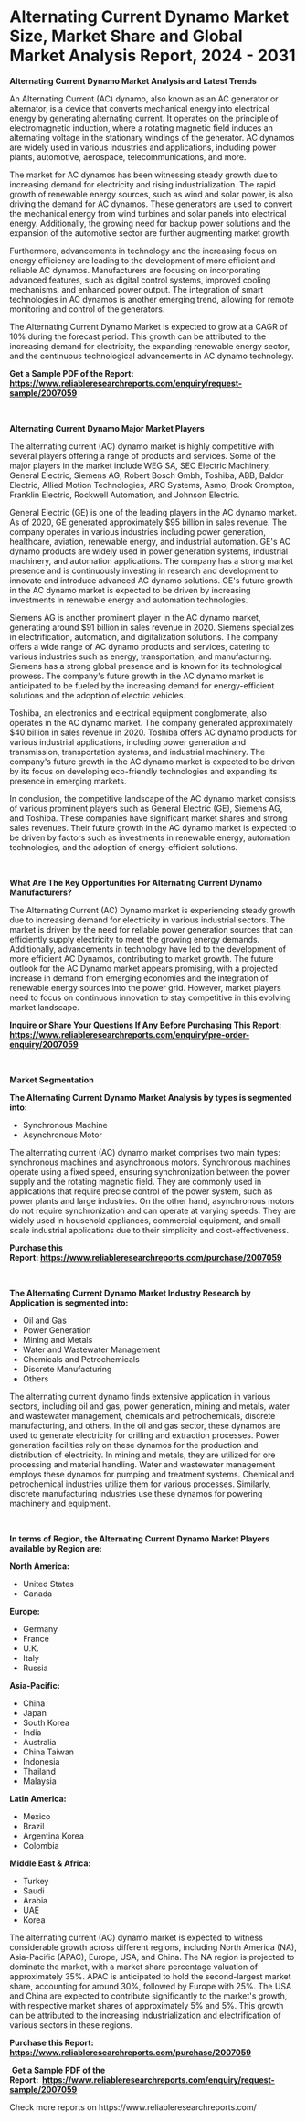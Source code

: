 <p><h1>Alternating Current Dynamo Market Size, Market Share and Global Market Analysis Report, 2024 - 2031</h1></p><p><strong>Alternating Current Dynamo Market Analysis and Latest Trends</strong></p>
<p><p>An Alternating Current (AC) dynamo, also known as an AC generator or alternator, is a device that converts mechanical energy into electrical energy by generating alternating current. It operates on the principle of electromagnetic induction, where a rotating magnetic field induces an alternating voltage in the stationary windings of the generator. AC dynamos are widely used in various industries and applications, including power plants, automotive, aerospace, telecommunications, and more.</p><p>The market for AC dynamos has been witnessing steady growth due to increasing demand for electricity and rising industrialization. The rapid growth of renewable energy sources, such as wind and solar power, is also driving the demand for AC dynamos. These generators are used to convert the mechanical energy from wind turbines and solar panels into electrical energy. Additionally, the growing need for backup power solutions and the expansion of the automotive sector are further augmenting market growth.</p><p>Furthermore, advancements in technology and the increasing focus on energy efficiency are leading to the development of more efficient and reliable AC dynamos. Manufacturers are focusing on incorporating advanced features, such as digital control systems, improved cooling mechanisms, and enhanced power output. The integration of smart technologies in AC dynamos is another emerging trend, allowing for remote monitoring and control of the generators.</p><p>The Alternating Current Dynamo Market is expected to grow at a CAGR of 10% during the forecast period. This growth can be attributed to the increasing demand for electricity, the expanding renewable energy sector, and the continuous technological advancements in AC dynamo technology.</p></p>
<p><strong>Get a Sample PDF of the Report:&nbsp; <a href="https://www.reliableresearchreports.com/enquiry/request-sample/2007059">https://www.reliableresearchreports.com/enquiry/request-sample/2007059</a></strong></p>
<p>&nbsp;</p>
<p><strong>Alternating Current Dynamo Major Market Players</strong></p>
<p><p>The alternating current (AC) dynamo market is highly competitive with several players offering a range of products and services. Some of the major players in the market include WEG SA, SEC Electric Machinery, General Electric, Siemens AG, Robert Bosch Gmbh, Toshiba, ABB, Baldor Electric, Allied Motion Technologies, ARC Systems, Asmo, Brook Crompton, Franklin Electric, Rockwell Automation, and Johnson Electric.</p><p>General Electric (GE) is one of the leading players in the AC dynamo market. As of 2020, GE generated approximately $95 billion in sales revenue. The company operates in various industries including power generation, healthcare, aviation, renewable energy, and industrial automation. GE's AC dynamo products are widely used in power generation systems, industrial machinery, and automation applications. The company has a strong market presence and is continuously investing in research and development to innovate and introduce advanced AC dynamo solutions. GE's future growth in the AC dynamo market is expected to be driven by increasing investments in renewable energy and automation technologies.</p><p>Siemens AG is another prominent player in the AC dynamo market, generating around $91 billion in sales revenue in 2020. Siemens specializes in electrification, automation, and digitalization solutions. The company offers a wide range of AC dynamo products and services, catering to various industries such as energy, transportation, and manufacturing. Siemens has a strong global presence and is known for its technological prowess. The company's future growth in the AC dynamo market is anticipated to be fueled by the increasing demand for energy-efficient solutions and the adoption of electric vehicles.</p><p>Toshiba, an electronics and electrical equipment conglomerate, also operates in the AC dynamo market. The company generated approximately $40 billion in sales revenue in 2020. Toshiba offers AC dynamo products for various industrial applications, including power generation and transmission, transportation systems, and industrial machinery. The company's future growth in the AC dynamo market is expected to be driven by its focus on developing eco-friendly technologies and expanding its presence in emerging markets.</p><p>In conclusion, the competitive landscape of the AC dynamo market consists of various prominent players such as General Electric (GE), Siemens AG, and Toshiba. These companies have significant market shares and strong sales revenues. Their future growth in the AC dynamo market is expected to be driven by factors such as investments in renewable energy, automation technologies, and the adoption of energy-efficient solutions.</p></p>
<p>&nbsp;</p>
<p><strong>What Are The Key Opportunities For Alternating Current Dynamo Manufacturers?</strong></p>
<p><p>The Alternating Current (AC) Dynamo market is experiencing steady growth due to increasing demand for electricity in various industrial sectors. The market is driven by the need for reliable power generation sources that can efficiently supply electricity to meet the growing energy demands. Additionally, advancements in technology have led to the development of more efficient AC Dynamos, contributing to market growth. The future outlook for the AC Dynamo market appears promising, with a projected increase in demand from emerging economies and the integration of renewable energy sources into the power grid. However, market players need to focus on continuous innovation to stay competitive in this evolving market landscape.</p></p>
<p><strong>Inquire or Share Your Questions If Any Before Purchasing This Report: <a href="https://www.reliableresearchreports.com/enquiry/pre-order-enquiry/2007059">https://www.reliableresearchreports.com/enquiry/pre-order-enquiry/2007059</a></strong></p>
<p>&nbsp;</p>
<p><strong>Market Segmentation</strong></p>
<p><strong>The Alternating Current Dynamo Market Analysis by types is segmented into:</strong></p>
<p><ul><li>Synchronous Machine</li><li>Asynchronous Motor</li></ul></p>
<p><p>The alternating current (AC) dynamo market comprises two main types: synchronous machines and asynchronous motors. Synchronous machines operate using a fixed speed, ensuring synchronization between the power supply and the rotating magnetic field. They are commonly used in applications that require precise control of the power system, such as power plants and large industries. On the other hand, asynchronous motors do not require synchronization and can operate at varying speeds. They are widely used in household appliances, commercial equipment, and small-scale industrial applications due to their simplicity and cost-effectiveness.</p></p>
<p><strong>Purchase this Report:&nbsp;<a href="https://www.reliableresearchreports.com/purchase/2007059">https://www.reliableresearchreports.com/purchase/2007059</a></strong></p>
<p>&nbsp;</p>
<p><strong>The Alternating Current Dynamo Market Industry Research by Application is segmented into:</strong></p>
<p><ul><li>Oil and Gas</li><li>Power Generation</li><li>Mining and Metals</li><li>Water and Wastewater Management</li><li>Chemicals and Petrochemicals</li><li>Discrete Manufacturing</li><li>Others</li></ul></p>
<p><p>The alternating current dynamo finds extensive application in various sectors, including oil and gas, power generation, mining and metals, water and wastewater management, chemicals and petrochemicals, discrete manufacturing, and others. In the oil and gas sector, these dynamos are used to generate electricity for drilling and extraction processes. Power generation facilities rely on these dynamos for the production and distribution of electricity. In mining and metals, they are utilized for ore processing and material handling. Water and wastewater management employs these dynamos for pumping and treatment systems. Chemical and petrochemical industries utilize them for various processes. Similarly, discrete manufacturing industries use these dynamos for powering machinery and equipment.</p></p>
<p>&nbsp;</p>
<p><strong>In terms of Region, the Alternating Current Dynamo Market Players available by Region are:</strong></p>
<p>
    <p> <strong> North America: </strong>
        <ul>
            <li>United States</li>
            <li>Canada</li>
        </ul>
        </p> 
    <p> <strong> Europe: </strong>
        <ul>
            <li>Germany</li>
            <li>France</li>
            <li>U.K.</li>
            <li>Italy</li>
            <li>Russia</li>
        </ul>
        </p> 
    <p> <strong> Asia-Pacific: </strong>
        <ul>
            <li>China</li>
            <li>Japan</li>
            <li>South Korea</li>
            <li>India</li>
            <li>Australia</li>
            <li>China Taiwan</li>
            <li>Indonesia</li>
            <li>Thailand</li>
            <li>Malaysia</li>
        </ul>
        </p> 
    <p> <strong> Latin America: </strong>
        <ul>
            <li>Mexico</li>
            <li>Brazil</li>
            <li>Argentina Korea</li>
            <li>Colombia</li>
        </ul>
        </p> 
    <p> <strong> Middle East & Africa: </strong>
        <ul>
            <li>Turkey</li>
            <li>Saudi</li>
            <li>Arabia</li>
            <li>UAE</li>
            <li>Korea</li>
        </ul>
    </p>
    </p>
<p><p>The alternating current (AC) dynamo market is expected to witness considerable growth across different regions, including North America (NA), Asia-Pacific (APAC), Europe, USA, and China. The NA region is projected to dominate the market, with a market share percentage valuation of approximately 35%. APAC is anticipated to hold the second-largest market share, accounting for around 30%, followed by Europe with 25%. The USA and China are expected to contribute significantly to the market's growth, with respective market shares of approximately 5% and 5%. This growth can be attributed to the increasing industrialization and electrification of various sectors in these regions.</p></p>
<p><strong>Purchase this Report: <a href="https://www.reliableresearchreports.com/purchase/2007059">https://www.reliableresearchreports.com/purchase/2007059</a></strong></p>
<p>&nbsp;<strong>Get a Sample PDF of the Report:&nbsp;&nbsp;<a href="https://www.reliableresearchreports.com/enquiry/request-sample/2007059">https://www.reliableresearchreports.com/enquiry/request-sample/2007059</a></strong></p>
<p><strong></strong></p>
<p>Check more reports on https://www.reliableresearchreports.com/</p>